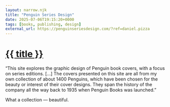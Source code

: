 ```yaml
---
layout: narrow.njk
title: "Penguin Series Design"
date: 2025-07-06T19:15:20+0000
tags: [books, publishing, design]
external_url: https://penguinseriesdesign.com/?ref=daniel.pizza
---
```


<h1><a href="{{ external_url }}">{{ title }}</a></h1>

“This site explores the graphic design of Penguin book covers, with a focus on series editions. […] The covers presented on this site are all from my own collection of about 1400 Penguins, which have been chosen for the beauty or interest of their cover designs. They span the history of the company all the way back to 1935 when Penguin Books was launched.”

What a collection — beautiful. 